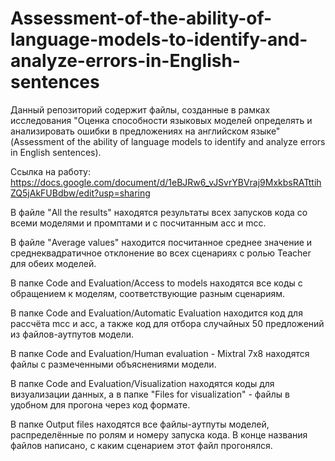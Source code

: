 # Assessment-of-the-ability-of-language-models-to-identify-and-analyze-errors-in-English-sentences

Данный репозиторий содержит файлы, созданные в рамках исследования "Оценка способности языковых моделей определять и анализировать ошибки в предложениях на английском языке" (Assessment of the ability of language models to identify and analyze errors in English sentences).

Ссылка на работу: https://docs.google.com/document/d/1eBJRw6_vJSvrYBVraj9MxkbsRATttihZQ5jAkFUBdbw/edit?usp=sharing

В файле "All the results" находятся результаты всех запусков кода со всеми моделями и промптами и с посчитанным acc и mcc.

В файле "Average values" находится посчитанное среднее значение и среднеквадратичное отклонение во всех сценариях с ролью Teacher для обеих моделей.

В папке Code and Evaluation/Access to models находятся все коды с обращением к моделям, соответствующие разным сценариям.

В папке Code and Evaluation/Automatic Evaluation находится код для рассчёта mcc и acc, а также код для отбора случайных 50 предложений из файлов-аутпутов модели.

В папке Code and Evaluation/Human evaluation - Mixtral 7x8 находятся файлы с размеченными объяснениями модели.

В папке Code and Evaluation/Visualization находятся коды для визуализации данных, а в папке "Files for visualization" - файлы в удобном для прогона через код формате.

В папке Output files находятся все файлы-аутпуты моделей, распределённые по ролям и номеру запуска кода. В конце названия файлов написано, с каким сценарием этот файл прогонялся.


